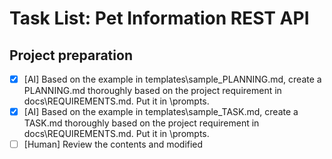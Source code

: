 # Task List: Pet Information REST API

## Project preparation

- [x]  [AI] Based on the example in templates\sample_PLANNING.md, create a PLANNING.md thoroughly based on the project requirement in docs\REQUIREMENTS.md. Put it in \prompts.
- [x]  [AI] Based on the example in templates\sample_TASK.md, create a TASK.md thoroughly based on the project requirement in docs\REQUIREMENTS.md. Put it in \prompts.
- [ ]  [Human] Review the contents and modified

